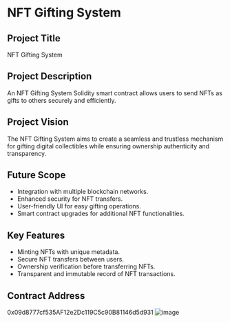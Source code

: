 # NFT Gifting System

## Project Title
NFT Gifting System

## Project Description
An NFT Gifting System Solidity smart contract allows users to send NFTs as gifts to others securely and efficiently.

## Project Vision
The NFT Gifting System aims to create a seamless and trustless mechanism for gifting digital collectibles while ensuring ownership authenticity and transparency.

## Future Scope
- Integration with multiple blockchain networks.
- Enhanced security for NFT transfers.
- User-friendly UI for easy gifting operations.
- Smart contract upgrades for additional NFT functionalities.

## Key Features
- Minting NFTs with unique metadata.
- Secure NFT transfers between users.
- Ownership verification before transferring NFTs.
- Transparent and immutable record of NFT transactions.

## Contract Address
0x09d8777cf535AF12e2Dc119C5c90B81146d5d931
![image](https://github.com/user-attachments/assets/d60c1247-f1e2-4aaa-ac93-c5319e694cae)
